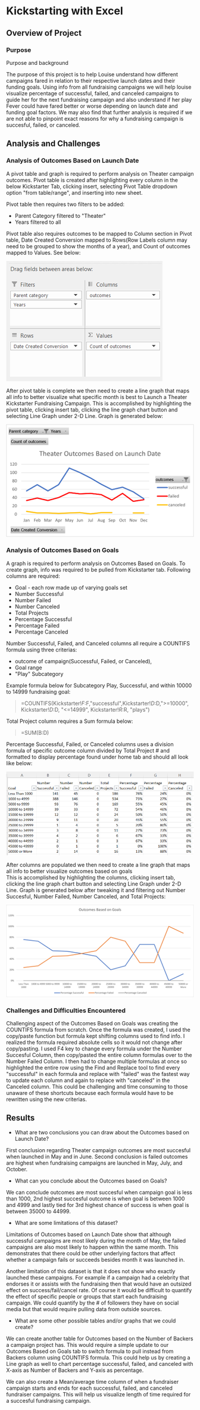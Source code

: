 # Kickstarting with Excel

## Overview of Project

### Purpose

Purpose and background

The purpose of this project is to help Louise understand how different campaigns fared in relation to 
their respective launch dates and their funding goals. Using info from all fundraising campaigns we will
help louise visualize percentage of successful, failed, and canceled campaigns to guide her for the next
fundraising campaign and also understand if her play Fever could have fared better or worse depending
on launch date and funding goal factors. We may also find that further analysis is required if we are not
able to pinpoint exact reasons for why a fundraising campaign is succesful, failed, or canceled.

## Analysis and Challenges

### Analysis of Outcomes Based on Launch Date

A pivot table and graph is required to perform analysis on Theater campaign outcomes. Pivot table is created after highlighting every column 
in the below Kickstarter Tab, clicking insert, selecting Pivot Table dropdown option "from table/range", and inserting into new sheet.

Pivot table then requires two filters to be added: 

- Parent Category filtered to "Theater"
- Years filtered to all

Pivot table also requires outcomes to be mapped to Column section in Pivot table, Date Created Conversion mapped to Rows(Row Labels column 
may need to be grouped to show the months of a year), and Count of outcomes mapped to Values. See below:

![Pivot_Table_Snapshot](Pivot_Table_Snapshot.png)

After pivot table is complete we then need to create a line graph that maps all info to better visualize what specific month is best to Launch a 
Theater Kickstarter Fundraising Campaign. This is accomplished by highlighting the pivot table, clicking insert tab, clicking the
line graph chart button and selecting Line Graph under 2-D Line. Graph is generated below:

![Theater_Outcomes_vs_Launch](Theater_Outcomes_vs_Launch.png)

### Analysis of Outcomes Based on Goals

A graph is required to perform analysis on Outcomes Based on Goals. To create graph, info was required to be pulled from Kickstarter
tab. Following columns are required:

- Goal - each row made up of varying goals set
- Number Successful
- Number Failed
- Number Canceled
- Total Projects
- Percentage Successful
- Percentage Failed
- Percentage Canceled

Number Successful, Failed, and Canceled columns all require a COUNTIFS formula using three criterias:

- outcome of campaign(Successful, Failed, or Canceled), 
- Goal range
- "Play" Subcategory

Example formula below for Subcategory Play, Successful, and within 10000 to 14999 fundraising goal:

> =COUNTIFS(Kickstarter!$F:$F,"successful",Kickstarter!$D:$D,">=10000", Kickstarter!$D:$D, "<=14999", Kickstarter!$R:$R, "plays")

Total Project column requires a Sum formula below:

> =SUM(B:D)

Percentage Successful, Failed, or Canceled columns uses a division formula of specific outcome column divided by Total Project # and
formatted to display percentage found under home tab and should all look like below:

![Outcomes_Based_on_Goals_Columns](Outcomes_Based_on_Goals_Columns.png)

After columns are populated we then need to create a line graph that maps all info to better visualize outcomes based on goals  
This is accomplished by highlighting the columns, clicking insert tab, clicking the
line graph chart button and selecting Line Graph under 2-D Line. Graph is generated below after tweaking it and filtering out Number Succesful, Number Failed, Number Canceled, and Total Projects:

![Outcomes_vs_Goals](Outcomes_vs_Goals.png)

### Challenges and Difficulties Encountered

Challenging aspect of the Outcomes Based on Goals was creating the COUNTIFS formula from scratch. Once the formula was created,
I used the copy/paste function but formula kept shifting columns used to find info. I realized the formula required absolute cells
so it would not change after copy/pasting. I used F4 key to change every formula under the Number Succesful Column, then copy/pasted the
entire column formulas over to the Number Failed Column. I then had to change multiple formulas at once so highlighted
the entire row using the Find and Replace tool to find every "successful" in each formula and replace with "failed" was
the fastest way to update each column and again to replace with "canceled" in the Canceled column. This could be challenging 
and time consuming to those unaware of these shortcuts because each formula would have to be rewritten using the new criterias.

## Results

- What are two conclusions you can draw about the Outcomes based on Launch Date?

First conclusion regarding Theater campaign outcomes are most succesful when launched in May and in June. Second conclusion
is failed outcomes are highest when fundraising campaigns are launched in May, July, and October.

- What can you conclude about the Outcomes based on Goals?

We can conclude outcomes are most succesful when campaign goal is less than 1000, 2nd highest succesful outcome is when goal is between 1000 and 4999 
and lastly tied for 3rd highest chance of success is when goal is between 35000 to 44999.

- What are some limitations of this dataset?

Limitations of Outcomes based on Launch Date show that although successful campaigns are most likely during the month of May, the failed
campaigns are also most likely to happen within the same month. This demonstrates that there could be other underlying factors that affect
whether a campaign fails or succeeds besides month it was launched in.

Another limitation of this dataset is that it does not show who exactly launched these campaigns. For example if a campaign had a celebrity
that endorses it or assists with the fundraising then that would have an outsized effect on success/fail/cancel rate. Of course it would be difficult 
to quantify the effect of specific people or groups that start each fundraising campaign. We could quantify by the # of followers they have on
social media but that would require pulling data from outside sources.

- What are some other possible tables and/or graphs that we could create?

We can create another table for Outcomes based on the Number of Backers a campaign project has. This would require a simple update to our
Outcomes Based on Goals tab to switch formula to pull instead from Backers column using COUNTIFS formula. This could help us by 
creating a Line graph as well to chart percentage successful, failed, and canceled with X-axis as Number of Backers and Y-axis as percentage.

We can also create a Mean/average time column of when a fundraiser campaign starts and ends for each successful, failed, and canceled
fundraiser campaigns. This will help us visualize length of time required for a succesful fundraising campaign.
